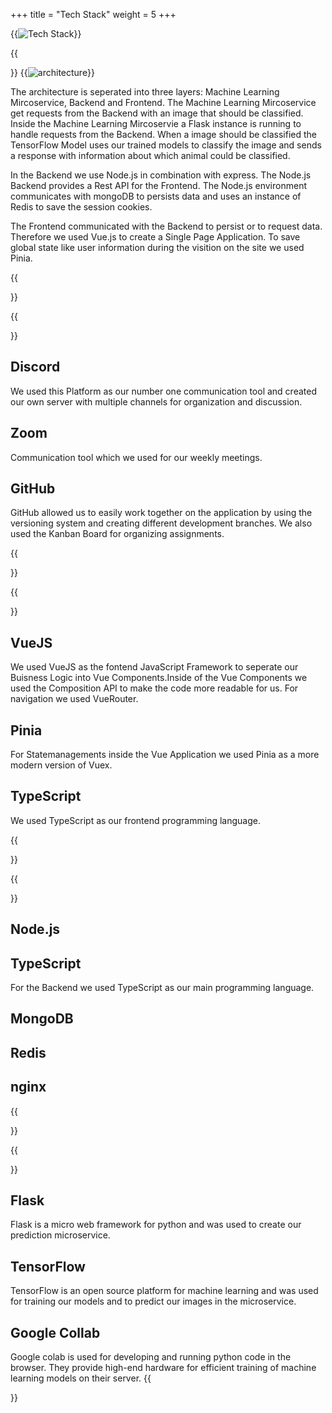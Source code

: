 +++
title = "Tech Stack"
weight = 5
+++



{{<image src="techstack.png" alt="Tech Stack">}}

{{<section title="Architecture">}}
{{<image src="architecture.jpg" alt="architecture" caption="architecture">}}

The architecture is seperated into three layers: Machine Learning Mircoservice, Backend and Frontend. 
The Machine Learning Mircoservice get requests from the Backend with an image that should be classified. Inside the Machine Learning Mircoservie a Flask instance is running to handle requests from the Backend. When a image should be classified the TensorFlow Model uses our trained models to classify the image and sends a response with information about which animal could be classified.

In the Backend we use Node.js in combination with express. The Node.js Backend provides a Rest API for the Frontend. The Node.js environment communicates with mongoDB to persists data and uses an instance of Redis to save the session cookies.

The Frontend communicated with the Backend to persist or to request data. Therefore we used Vue.js to create a Single Page Application. To save global state like user information during the visition on the site we used Pinia.

{{</section>}}

{{<section title="Communication & Organisation">}}

## Discord
We used this Platform as our number one communication tool and created our own server with multiple channels for organization and discussion. 

## Zoom
Communication tool which we used for our weekly meetings.

## GitHub
GitHub allowed us to easily work together on the application by using the versioning system and creating different development branches. We also used the Kanban Board for organizing assignments.  

<!-- {{<image src="techstackcom.png" alt="tech stack part 1" caption="communication & design tech stack">}} -->

{{</section>}}

{{<section title="Frontend">}}
## VueJS

We used VueJS as the fontend JavaScript Framework to seperate our Buisness Logic into Vue Components.Inside of the Vue Components we used the Composition API to make the code more readable for us. For navigation we used VueRouter. 

## Pinia

For Statemanagements inside the Vue Application we used Pinia as a more modern version of Vuex. 

## TypeScript

We used TypeScript as our frontend programming language.

{{</section>}}

{{<section title="Backend">}}

## Node.js

## TypeScript

For the Backend we used TypeScript as our main programming language. 

## MongoDB

## Redis

## nginx

{{</section>}}

{{<section title="Machine Learning">}}
## Flask
Flask is a micro web framework for python and was used to create our prediction microservice.
## TensorFlow
TensorFlow is an open source platform for machine learning and was used for training our models and to predict our images in the microservice.
## Google Collab
Google colab is used for developing and running python code in the browser. They provide high-end hardware for efficient training of machine learning models on their server.
{{</section>}}









